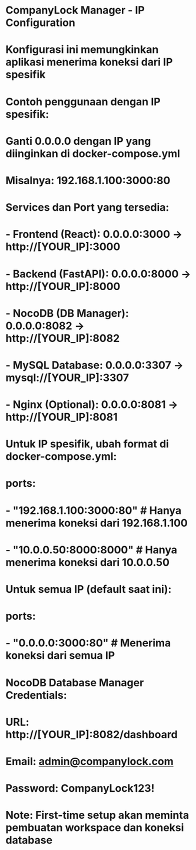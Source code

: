 # CompanyLock Manager - IP Configuration

# Konfigurasi ini memungkinkan aplikasi menerima koneksi dari IP spesifik

# Contoh penggunaan dengan IP spesifik:

# Ganti 0.0.0.0 dengan IP yang diinginkan di docker-compose.yml

# Misalnya: 192.168.1.100:3000:80

# Services dan Port yang tersedia:

# - Frontend (React): 0.0.0.0:3000 -> http://[YOUR_IP]:3000

# - Backend (FastAPI): 0.0.0.0:8000 -> http://[YOUR_IP]:8000

# - NocoDB (DB Manager): 0.0.0.0:8082 -> http://[YOUR_IP]:8082

# - MySQL Database: 0.0.0.0:3307 -> mysql://[YOUR_IP]:3307

# - Nginx (Optional): 0.0.0.0:8081 -> http://[YOUR_IP]:8081

# Untuk IP spesifik, ubah format di docker-compose.yml:

# ports:

# - "192.168.1.100:3000:80" # Hanya menerima koneksi dari 192.168.1.100

# - "10.0.0.50:8000:8000" # Hanya menerima koneksi dari 10.0.0.50

# Untuk semua IP (default saat ini):

# ports:

# - "0.0.0.0:3000:80" # Menerima koneksi dari semua IP

# NocoDB Database Manager Credentials:

# URL: http://[YOUR_IP]:8082/dashboard

# Email: admin@companylock.com

# Password: CompanyLock123!

# Note: First-time setup akan meminta pembuatan workspace dan koneksi database
